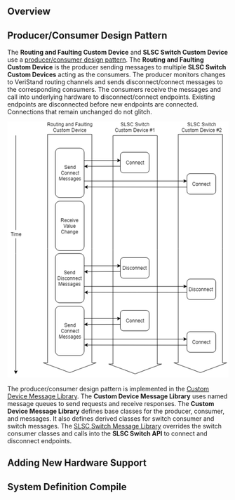 ## Overview

## Producer/Consumer Design Pattern

The **Routing and Faulting Custom Device** and **SLSC Switch Custom Device** use a [producer/consumer design pattern](http://www.ni.com/tutorial/3023/en/). The **Routing and Faulting Custom Device** is the producer sending messages to multiple **SLSC Switch Custom Devices** acting as the consumers. The producer monitors changes to VeriStand routing channels and sends disconnect/connect messages to the corresponding consumers. The consumers receive the messages and call into underlying hardware to disconnect/connect endpoints. Existing endpoints are disconnected before new endpoints are connected. Connections that remain unchanged do not glitch.

![Switch Messages](Switch%20Messages.png)

The producer/consumer design pattern is implemented in the [Custom Device Message Library](https://github.com/ni/niveristand-custom-device-message-library). The **Custom Device Message Library** uses named message queues to send requests and receive responses. The **Custom Device Message Library** defines base classes for the producer, consumer, and messages. It also defines derived classes for switch consumer and switch messages. The [SLSC Switch Message Library](https://github.com/ni/niveristand-slsc-switch-message-library) overrides the switch consumer classes and calls into the **SLSC Switch API** to connect and disconnect endpoints.

## Adding New Hardware Support

## System Definition Compile